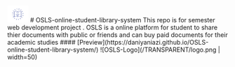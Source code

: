 
<img src="/TRANSPARENT/logo.png" width="48">
# OSLS-online-student-library-system
 This repo is for semester web development project . OSLS is a online platform for student to share thier documents with public or friends and can buy paid documents for their academic studies
 #### [Preview](https://daniyaniazi.github.io/OSLS-online-student-library-system/)
 ![OSLS-Logo](/TRANSPARENT/logo.png | width=50) 
